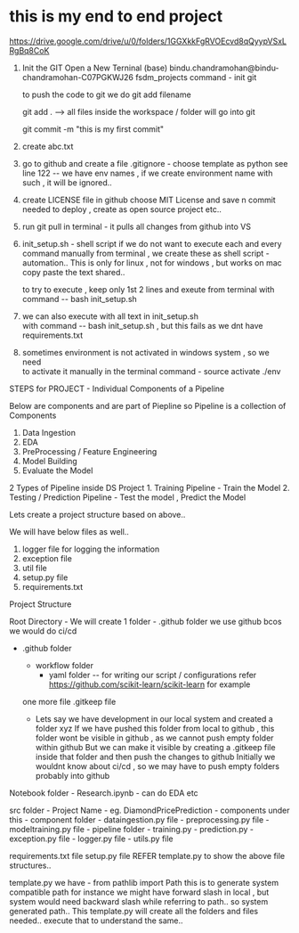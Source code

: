 # this is my end to end project

https://drive.google.com/drive/u/0/folders/1GGXkkFgRVOEcvd8qQyypVSxLRgBq8CoK

1. Init the GIT
    Open a New Terninal 
    (base) bindu.chandramohan@bindu-chandramohan-C07PGKWJ26 fsdm_projects command - init git

    to push the code to git we do
    git add filename

    git add . --> all files inside the workspace / folder will go into git

    git commit -m "this is my first commit"
2. create abc.txt 
3. go to github and create a file
    .gitignore - choose template as python
    see line 122 -- we have env names , if we create environment name with such , it will be ignored..

4. create LICENSE file in github
    choose MIT License and save n commit
    needed to deploy , create as open source project etc..

5. run git pull in terminal - it pulls all changes from github into VS
6. init_setup.sh - shell script
    if we do not want to execute each and every command manually from terminal , we create these as shell script - automation..
    This is only for linux , not for windows , but works on mac
    copy paste the text shared..

    to try to execute , keep only 1st 2 lines and exeute from terminal with command -- bash init_setup.sh 

7. we can also execute with all text in  init_setup.sh  
    with command -- bash init_setup.sh  , but this fails as we dnt have requirements.txt

8. sometimes environment is not activated in windows system , so we need   
    to activate it manually in the terminal
    command - source activate ./env


STEPS for PROJECT - Individual Components of a Pipeline

Below are components and are part of Piepline
so Pipeline is a collection of Components

1. Data Ingestion
2. EDA
3. PreProcessing / Feature Engineering
4. Model Building
5. Evaluate the Model

2 Types of Pipeline inside DS Project
    1. Training Pipeline - Train the Model
    2. Testing / Prediction Pipeline - Test the model , Predict the Model

Lets create a project structure based on above..

We will have below files as well..
1. logger file for logging the information
2. exception file 
3. util file
4. setup.py file
5. requirements.txt


Project Structure

Root Directory - We will create 1 folder - .github folder
we use github bcos we would do ci/cd 
- .github folder
    - workflow folder
        - yaml folder -- for writing our script / configurations
            refer https://github.com/scikit-learn/scikit-learn for example

    one more file
    .gitkeep file 
  - Lets say we have development in our local system and created a folder xyz
  If we have pushed this folder  from local to github , this folder wont be visible in github , as we cannot push empty folder within github
  But we can make it visible by creating a .gitkeep file inside that folder
  and then push the changes to github
  Initially we wouldnt know about ci/cd , so we may have to push empty folders probably into github

Notebook folder
    - Research.ipynb - can do EDA etc

src folder
    - Project Name - eg. DiamondPricePrediction
        - components under this
        - component folder
            -  dataingestion.py file
            - preprocessing.py file
            - modeltraining.py file
        - pipeline folder
            - training.py
            - prediction.py
        - exception.py file
        - logger.py file
        - utils.py file

requirements.txt file
setup.py file
REFER template.py to show the above file structures..

template.py
    we have - from pathlib import Path
    this is to generate system compatible path
    for instance we might have forward slash in local , but system would need backward slash while referring to path.. so system generated path..
    This template.py will create all the folders and files needed..
    execute that to understand the same..





